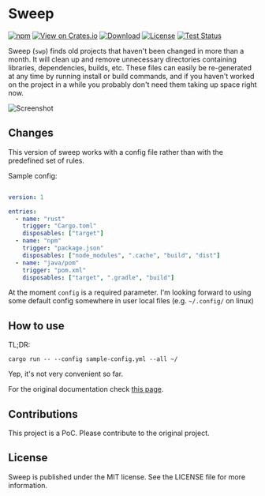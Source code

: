 # Sweep

[![npm](https://img.shields.io/npm/v/swp)](https://www.npmjs.com/package/swp)
[![View on Crates.io](https://img.shields.io/crates/v/swp.svg)](https://crates.io/crates/swp)
[![Download](https://img.shields.io/badge/download-latest-informational.svg)](https://github.com/woubuc/sweep/releases/latest)
[![License](https://img.shields.io/github/license/woubuc/sweep.svg)](https://github.com/woubuc/sweep/blob/master/LICENSE)
[![Test Status](https://github.com/woubuc/sweep/workflows/tests/badge.svg)](https://github.com/woubuc/sweep/actions)

Sweep (`swp`) finds old projects that haven't been changed in more than a month. It will clean up and remove unnecessary directories containing libraries, dependencies, builds, etc. These files can easily be re-generated at any time by running install or build commands, and if you haven't worked on the project in a while you probably don't need them taking up space right now.

![Screenshot](readme_screenshot.png)

## Changes

This version of sweep works with a config file rather than with the
predefined set of rules.

Sample config:

```yaml

version: 1

entries:
  - name: "rust"
    trigger: "Cargo.toml"
    disposables: ["target"]
  - name: "npm"
    trigger: "package.json"
    disposables: ["node_modules", ".cache", "build", "dist"]
  - name: "java/pom"
    trigger: "pom.xml"
    disposables: ["target", ".gradle", "build"]
```

At the moment `config` is a required parameter. I'm looking forward to
using some default config somewhere in user local files
(e.g. `~/.config/` on linux)

## How to use

TL;DR:

```
cargo run -- --config sample-config.yml --all ~/
```

Yep, it's not very convenient so far.

For the original documentation check [this page](https://sweep.woubuc.be).

## Contributions

This project is a PoC. Please contribute to the original project.

## License
Sweep is published under the MIT license. See
the LICENSE file for more information.
